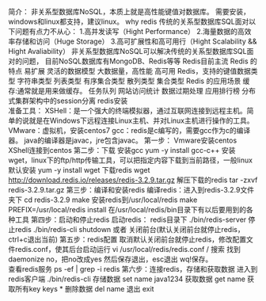 简介：
    非关系型数据库NoSQL，本质上就是高性能键值对数据库。
    需要安装，windows和linux都支持，建议linux。
why redis
    传统的关系型数据库SQL面对以下问题有点力不从心：
       1.高并发读写（Hight Performance）
       2.海量数据的高效率存储和访问（Huge Storage）
       3.高可扩展性和高可用行（Hight Scalability && Hight Avaliability）
    非关系型数据库NoSQL可以解决传统的关系型数据库SQL面对的问题，
    目前NoSQL数据库有MongoDB、Redis等等  Redis目前主流
Redis 的特点
    易扩展
    灵活的数据模型
    大数据量，高性能
    高可用
Redis，支持的键值数据类型
    字符串类型
    列表类型
    有序集合类型
    散列类型
    集合类型
Redis 的应用场景
    缓存:通常就是用来做缓存。
    任务队列
    网站访问统计
    数据过期处理
    应用排行榜
    分布式集群架构中的session分离 
redis安装   
   准备工具：
       XSHell：是一个强大的终端模拟器，通过互联网连接到远程主机。简单的说就是在Windows下远程连接Linux主机、并对Linux主机进行操作的工具。
       VMware：虚拟机，安装centos7
       gcc：redis是c编写的，需要gcc作为c的编译器。 java的编译器是javac，jre包含javac。
   第一步：
        Vmware安装centos
        XShell连接到centos
   第二步：下载
        安装gcc
            yum -y install gcc-c++
        安装wget，linux下的ftp/http传输工具，可以把指定内容下载到当前路径，一般linux默认安装
            yum -y install wget
        下载redis
            wget http://download.redis.io/releases/redis-3.2.9.tar.gz
        解压下载的redis
            tar -zxvf redis-3.2.9.tar.gz
   第三步：编译和安装redis
        编译redis：进入到redis-3.2.9文件夹下
            cd redis-3.2.9
            make
        安装redis到/usr/local/redis
            make PREFIX=/usr/local/redis install
            在/usr/local/redis/bin目录下有以后要用到的各种工具
   第四步：启动和停止redis
        启动redis：
            redis目录下
            ./bin/redis-server
        停止redis
            ./bin/redis-cli shutdown   或者 关闭前台(默认关闭前台就停止redis，ctrl+c退出当前)
   第五步：redis配置
        取消默认关闭前台就停止redis，修改配置文件redis.conf，使其后台启动运行
           vi /usr/local/redis/redis.conf 
           / 搜索
           找到daemonize no，把no改成yes
           然后保存退出，esc退出 wq!保存。               
        查看redis服务
            ps -ef | grep -i redis
   第六步：连接redis，存储和获取数据
        进入到redis客户端
            ./bin/redis-cli
        存储数据
            set name java1234
        获取数据
            get name
        获取所有key
            keys *
        删除数据
            del name
        退出
            exit
            
            
        
       

   